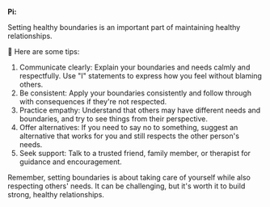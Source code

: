 **Pi:** 

Setting healthy boundaries is an important part of maintaining healthy relationships. 

💛 Here are some tips:

1. Communicate clearly: Explain your boundaries and needs calmly and respectfully. Use "I" statements to express how you feel without blaming others.
2. Be consistent: Apply your boundaries consistently and follow through with consequences if they're not respected.
3. Practice empathy: Understand that others may have different needs and boundaries, and try to see things from their perspective.
4. Offer alternatives: If you need to say no to something, suggest an alternative that works for you and still respects the other person's needs.
5. Seek support: Talk to a trusted friend, family member, or therapist for guidance and encouragement.

Remember, setting boundaries is about taking care of yourself while also respecting others' needs. It can be challenging, but it's worth it to build strong, healthy relationships.
